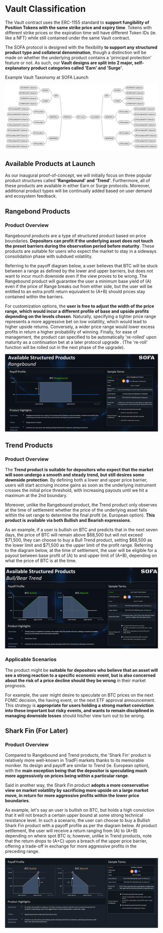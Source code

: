 # Vault Classification

The Vault contract uses the ERC-1155 standard to **support fungibility of Position Tokens with the same strike price and expiry time**.  Tokens with different strike prices or the expiration time will have different Token IDs (ie. like a NFT) while still contained under the same Vault contract.

The SOFA protocol is designed with the flexibility **to support any structured product type and collateral denomination**, though a distinction will be made on whether the underlying product contains a 'principal protection' feature or not.  As such, our **Vault designs are split into 2 major, self-explanatory product categories called 'Earn' and 'Surge'**.

Example Vault Taxonomy at SOFA Launch

![](../static/NON1bznnEocSeJxK0mAuxBR0sqh.png)

## Available Products at Launch

As our inaugural proof-of-concept, we will initially focus on three popular product structures called **'Rangebound' and 'Trend'**. Furthermore, all of these products are available in either Earn or Surge protocols.  Moreover, additional product types will be continually added based on user demand and ecosystem feedback.

## Rangebond Products

### Product Overview

Rangebound products are a type of structured product based on price boundaries. **Depositors can profit if the underlying asset does not touch the preset barriers during the observation period before maturity**.  These products are suitable for users who expect the market to stay in a sideways consolidation phase with subdued volatility.

Referring to the payoff diagram below, a user believes that BTC will be stuck between a range as defined by the lower and upper barriers, but does not want to incur much downside even if the view proves to be wrong.  The Rangebound product will guarantee the user a minimum base yield of (A) even if the price of Range breaks out from either side, but the user will be entitled to an extra profit return equivalent to (A+B) should prices stay contained within the barriers.

For customization options, the **user is free to adjust the width of the price range, which would incur a different profile of base and upside profits depending on the levels chosen**.  Naturally, specifying a tighter price range represents a more aggressive bet on low volatility, which would lead to higher upside returns.  Conversely, a wider price range would lower excess profits in return a higher probability of winning.  Finally, for ease of management, the product can specified to be automatically 're-rolled' upon maturity as a continuation bet at a later protocol upgrade . (The 're-roll' function will be rolled out in the next phase of the upgrade).

![](../static/Yfu7bNF7soTStDxRAp7u4g31sTe.png)

## Trend Products

### Product Overview

The **Trend product is suitable for depositors who expect that the market will soon undergo a smooth and steady trend, but still desires some downside protection**.  By defining both a lower and upper price barrier, users will start accruing income gains as soon as the underlying instrument crosses the initial price threshold, with increasing payouts until we hit a maximum at the 2nd boundary.

Moreover, unlike the Rangebound product, the Trend product only observes at the time of settlement whether the price of the underlying asset falls within the set range to determine the final profit (ie. European option).  **This product is available via both Bullish and Bearish expressions**.

As an example, if a user is bullish on BTC and predicts that in the next seven days, the price of BTC will remain above $68,500 but will not exceed $71,500, they can choose to buy a Bull Trend product, setting $68,500 as the lower limit and $71,500 as the upper limit of the profit range.  Referring to the diagram below, at the time of settlement, the user will be eligible for a payout between base profit of (A) to and upper limit of (A+B), depending on what the price of BTC is at the time.

![](../static/VPCFbWcRso4WYsxeEExu2Wrjsyv.png)

### Applicable Scenarios

The product might be **suitable for depositors who believe that an asset will see a strong reaction to a specific economic event, but is also concerned about the risk of a price decline should they be wrong** in their market prognosis.

For example, the user might desire to speculate on BTC prices on the next FOMC decision, the having event, or the next ETF approval announcement.  This strategy is **appropriate for users holding a strong market conviction into these important but risky events, and wants to remain disciplined in managing downside losses** should his/her view turn out to be wrong.

## Shark Fin (For Later)

### Product Overview

Compared to Rangebound and Trend products, the 'Shark Fin' product is relatively more well-known in TradFi markets thanks to its memorable moniker.  Its design and payoff are similar to Trend (ie. European option), with the **main exception being that the depositor is speculating much more aggressively on prices being within a particular range**.

Said in another way, the Shark Fin product **adopts a more conservative view on market volatility by sacrificing more upside on a large market move, in return for more aggressive profits within the lower price boundaries**.

As example, let's say an user is bullish on BTC, but holds a high conviction that it will not breach a certain upper bound at some strong technical resistance level.  In such a scenario, the user can choose to buy a Bullish Shark Fin product with a payoff profile as per the diagram below.  At product settlement, the user will receive a return ranging from (A) to (A+B) depending on where spot BTC is; however, unlike in Trend products, note that the return _drops_ to (A+C) upon a breach of the upper price barrier, offering a trade-off in exchange for more aggressive profits in the preceding range.

![](../static/LaiabPyJAokoogxs2luuq7hsslb.png)


